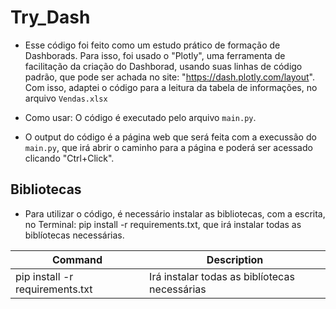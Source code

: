 # Try_Dash

- Esse código foi feito como um estudo prático de formação de Dashborads. Para isso, foi usado o "Plotly", uma ferramenta de facilitação da criação do Dashborad, usando suas linhas de código padrão, que pode ser achada no site: "https://dash.plotly.com/layout". Com isso, adaptei o código para a leitura da tabela de informações, no arquivo ``Vendas.xlsx``

- Como usar: O código é executado pelo arquivo ``main.py``.

- O output do código é a página web que será feita com a execussão do ``main.py``, que irá abrir o caminho para a página e poderá ser acessado clicando "Ctrl+Click".

## Bibliotecas

- Para utilizar o código, é necessário instalar as bibliotecas, com a escrita, no Terminal: pip install -r requirements.txt, que irá instalar todas as biblíotecas necessárias.

| Command | Description |
| --- | --- |
| pip install -r requirements.txt | Irá instalar todas as biblíotecas necessárias |